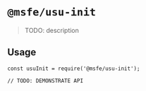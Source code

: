 # `@msfe/usu-init`

> TODO: description

## Usage

```
const usuInit = require('@msfe/usu-init');

// TODO: DEMONSTRATE API
```
